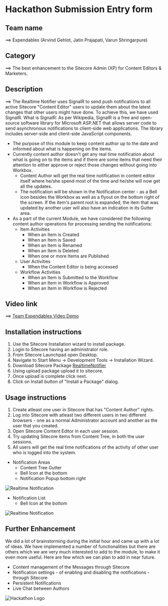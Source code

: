 # Hackathon Submission Entry form

## Team name
⟹ Expendables (Arvind Gehlot, Jatin Prajapati, Varun Shringarpure)

## Category
⟹ The best enhancement to the Sitecore Admin (XP) for Content Editors & Marketers.

## Description
⟹ The Realtime Notifier uses SignalR to send push notifications to all active Sitecore "Content Editor" users to update them about the latest changes that other users might have done. To achieve this, we have used SignalR. What is SignalR: As per Wikipedia, SignalR is a free and open-source software library for Microsoft ASP.NET that allows server code to send asynchronous notifications to client-side web applications. The library includes server-side and client-side JavaScript components.

  - The purpose of this module to keep content author up to the date and informed about what is happening on the items.
  - Currently content author doesn't get any real time notification about what is going on to the items and if there are some items that need their attention to either approve or reject those changes without going into Workbox.
    - Content Author will get the real time notification in content editor itself where he/she spend most of the time and he/she will now get all the updates. 
	- The notification will be shown in the Notification center - as a Bell icon besides the Workbox as well as a flyout on the bottom right of the screen. If the item's parent root is expanded, the item that was updated by another user will also have an indication in its Gutter area.
  - As a part of the current Module, we have considered the following content author operations for processing sending the notifications: 
    - Item Activities 
		- When an Item is Created
		- When an Item is Saved
		- When an Item is Renamed
		- When an Item is Deleted
		- When one or more Items are Published
    - User Activities 
		- When the Content Editor is being accessed
    - Workflow Activities
		- When an Item is Submitted to the Workflow
		- When an Item in Workflow is Approved
		- When an Item in Workflow is Rejected

## Video link

⟹ [Team Expendables Video Demo](https://youtu.be/ytZGMTAcZoQ)


## Installation instructions

1. Use the Sitecore Installation wizard to install package.
2. Login to Sitecore having an administrator role.
3. From Sitecore Launchpad open Desktop.
4. Navigate to Start Menu -> Development Tools -> Installation Wizard.
5. Download Sitecore Package [RealtimeNotifier](https://github.com/Sitecore-Hackathon/2021-Expendables/blob/main/blob/main/package/SCHackathon2021-Team-Expendables-1.0.zip)
6. Using upload package upload it to sitecore.
7. Once upload is complete click next.
8. Click on Install button of "Install a Package" dialog.

## Usage instructions

1. Create atleast one user in Sitecore that has "Content Author" rights. 
2. Log into Sitecore with atleast two different users in two different browsers - one as a normal Administrator account and another as the user that you created.
3. Open Sitecore Content Editor in each user session.
4. Try updating Sitecore items from Content Tree, in both the user sessions.
5. All users will get the real time notifications of the activity of other user who is logged into the system.

- Notification Areas
	- Content Tree Gutter
	- Bell Icon at the bottom
	- Notification Popup bottom right

![Realtime Notification](https://github.com/varunvns/2021-Expendables/docs/images/gutter-notification.png?raw=true "Realtime Notification")

- Notification List
	- Bell Icon at the bottom

![Realtime Notification](https://github.com/varunvns/2021-Expendables/docs/images/bell-notifications.png?raw=true "Realtime Notification")

## Further Enhancement
We did a lot of brainstorming during the initial hour and came up with a lot of ideas. We have implemented a number of functionalities but there are others which we are very much interested to add to the module, to make it even more useful.
Here are few which we can plan to add in near future.

- Content management of the Messages through Sitecore
- Notification settings - of enabling and disabling the notifications - through Sitecore
- Persistent Notifications
- Live Chat between Authors

![Hackathon Logo](https://github.com/varunvns/2021-Expendables/docs/images/hackathon.png?raw=true "Hackathon Logo")
